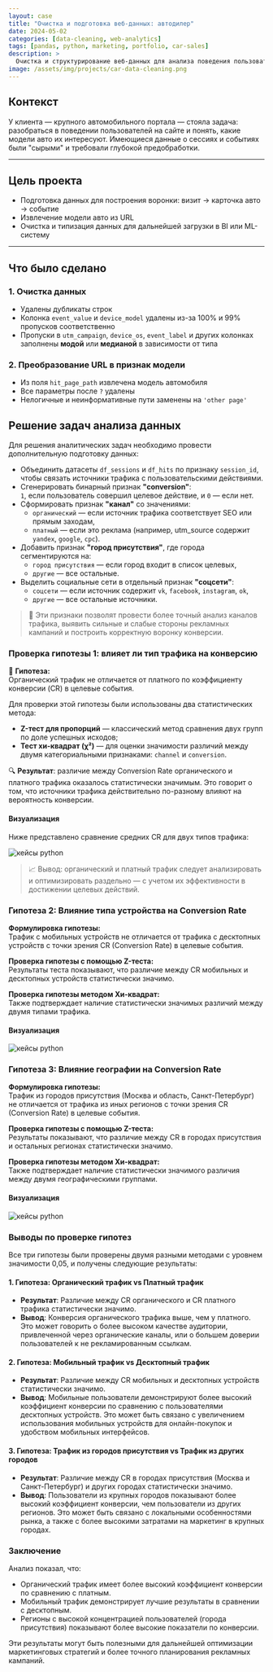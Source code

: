 ```yaml
---
layout: case
title: "Очистка и подготовка веб-данных: автодилер"
date: 2024-05-02
categories: [data-cleaning, web-analytics]
tags: [pandas, python, marketing, portfolio, car-sales]
description: >
  Очистка и структурирование веб-данных для анализа поведения пользователей на сайте автомобильного дилера. Подготовка признаков, извлечение модели авто, обработка пропусков и типизация.
image: /assets/img/projects/car-data-cleaning.png
---
```


## Контекст

У клиента — крупного автомобильного портала — стояла задача: разобраться в поведении пользователей на сайте и понять, какие модели авто их интересуют. Имеющиеся данные о сессиях и событиях были "сырыми" и требовали глубокой предобработки.

---

## Цель проекта

- Подготовка данных для построения воронки: визит → карточка авто → событие
- Извлечение модели авто из URL
- Очистка и типизация данных для дальнейшей загрузки в BI или ML-систему

---

## Что было сделано

### 1. Очистка данных

- Удалены дубликаты строк
- Колонка `event_value` и `device_model` удалены из-за 100% и 99% пропусков соответственно
- Пропуски в `utm_campaign`, `device_os`, `event_label` и других колонках заполнены **модой** или **медианой** в зависимости от типа

### 2. Преобразование URL в признак модели

- Из поля `hit_page_path` извлечена модель автомобиля
- Все параметры после `?` удалены
- Нелогичные и неинформативные пути заменены на `'other page'`

## Решение задач анализа данных

Для решения аналитических задач необходимо провести дополнительную подготовку данных:

- Объединить датасеты `df_sessions` и `df_hits` по признаку `session_id`, чтобы связать источники трафика с пользовательскими действиями.
- Сгенерировать бинарный признак **"conversion"**:  
  `1`, если пользователь совершил целевое действие, и `0` — если нет.
- Сформировать признак **"канал"** со значениями:
  - `органический` — если источник трафика соответствует SEO или прямым заходам,
  - `платный` — если это реклама (например, utm_source содержит `yandex`, `google`, `cpc`).
- Добавить признак **"город присутствия"**, где города сегментируются на:
  - `город присутствия` — если город входит в список целевых,
  - `другие` — все остальные.
- Выделить социальные сети в отдельный признак **"соцсети"**:
  - `соцсети` — если источник содержит `vk`, `facebook`, `instagram`, `ok`,
  - `другие` — все остальные источники.

> 📌 Эти признаки позволят провести более точный анализ каналов трафика, выявить сильные и слабые стороны рекламных кампаний и построить корректную воронку конверсии.

### Проверка гипотезы 1: влияет ли тип трафика на конверсию

📌 **Гипотеза:**  
Органический трафик не отличается от платного по коэффициенту конверсии (CR) в целевые события.

Для проверки этой гипотезы были использованы два статистических метода:

- **Z-тест для пропорций** — классический метод сравнения двух групп по доле успешных исходов;
- **Тест хи-квадрат (χ²)** — для оценки значимости различий между двумя категориальными признаками: `channel` и `conversion`.

🔍 **Результат**: различие между Conversion Rate органического и платного трафика оказалось статистически значимым. Это говорит о том, что источники трафика действительно по-разному влияют на вероятность конверсии.

#### Визуализация

Ниже представлено сравнение средних CR для двух типов трафика:

   <div class="case-image">
      <img src="{{ site.baseurl }}/assets/images/sber_compartion.png" alt="кейсы python" class="img-fluid w-50">
    </div>

> 📈 Вывод: органический и платный трафик следует анализировать и оптимизировать раздельно — с учетом их эффективности в достижении целевых действий.

### Гипотеза 2: Влияние типа устройства на Conversion Rate

**Формулировка гипотезы:**  
Трафик с мобильных устройств не отличается от трафика с десктопных устройств с точки зрения CR (Conversion Rate) в целевые события.

**Проверка гипотезы с помощью Z-теста:**  
Результаты теста показывают, что различие между CR мобильных и десктопных устройств статистически значимо.

**Проверка гипотезы методом Хи-квадрат:**  
Также подтверждает наличие статистически значимых различий между двумя типами трафика.

#### Визуализация
   <div class="case-image">
        <img src="{{ site.baseurl }}/assets/images/sber_devices.png" alt="кейсы python" class="img-fluid w-50">
    </div>

### Гипотеза 3: Влияние географии на Conversion Rate

**Формулировка гипотезы:**  
Трафик из городов присутствия (Москва и область, Санкт-Петербург) не отличается от трафика из иных регионов с точки зрения CR (Conversion Rate) в целевые события.

**Проверка гипотезы с помощью Z-теста:**  
Результаты показывают, что различие между CR в городах присутствия и остальных регионах статистически значимо.

**Проверка гипотезы методом Хи-квадрат:**  
Также подтверждает наличие статистически значимого различия между двумя географическими группами.

#### Визуализация
   <div class="case-image">
        <img src="{{ site.baseurl }}/assets/images/sber_region.png" alt="кейсы python" class="img-fluid w-50">
    </div>

### Выводы по проверке гипотез

Все три гипотезы были проверены двумя разными методами с уровнем значимости 0,05, и получены следующие результаты:

#### 1. **Гипотеза: Органический трафик vs Платный трафик**
   - **Результат**: Различие между CR органического и CR платного трафика статистически значимо.
   - **Вывод**: Конверсия органического трафика выше, чем у платного. Это может говорить о более высоком качестве аудитории, привлеченной через органические каналы, или о большем доверии пользователей к не рекламированным ссылкам.

#### 2. **Гипотеза: Мобильный трафик vs Десктопный трафик**
   - **Результат**: Различие между CR мобильных и десктопных устройств статистически значимо.
   - **Вывод**: Мобильные пользователи демонстрируют более высокий коэффициент конверсии по сравнению с пользователями десктопных устройств. Это может быть связано с увеличением использования мобильных устройств для онлайн-покупок и удобством мобильных интерфейсов.

#### 3. **Гипотеза: Трафик из городов присутствия vs Трафик из других городов**
   - **Результат**: Различие между CR в городах присутствия (Москва и Санкт-Петербург) и других городах статистически значимо.
   - **Вывод**: Пользователи из крупных городов показывают более высокий коэффициент конверсии, чем пользователи из других регионов. Это может быть связано с локальными особенностями рынка, а также с более высокими затратами на маркетинг в крупных городах.

### Заключение

Анализ показал, что:

- Органический трафик имеет более высокий коэффициент конверсии по сравнению с платным.
- Мобильный трафик демонстрирует лучшие результаты в сравнении с десктопным.
- Регионы с высокой концентрацией пользователей (города присутствия) показывают более высокие показатели по конверсии.

Эти результаты могут быть полезными для дальнейшей оптимизации маркетинговых стратегий и более точного планирования рекламных кампаний.



